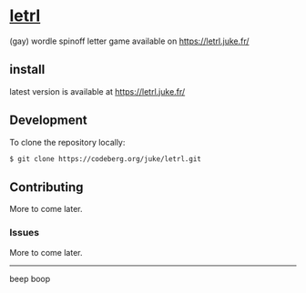 # [letrl](https://codeberg.org/juke/letrl)

(gay) wordle spinoff letter game available on https://letrl.juke.fr/

## install

latest version is available at https://letrl.juke.fr/

## Development

To clone the repository locally:

```bash
$ git clone https://codeberg.org/juke/letrl.git
```

## Contributing

More to come later.

### Issues

More to come later.

---

beep boop
